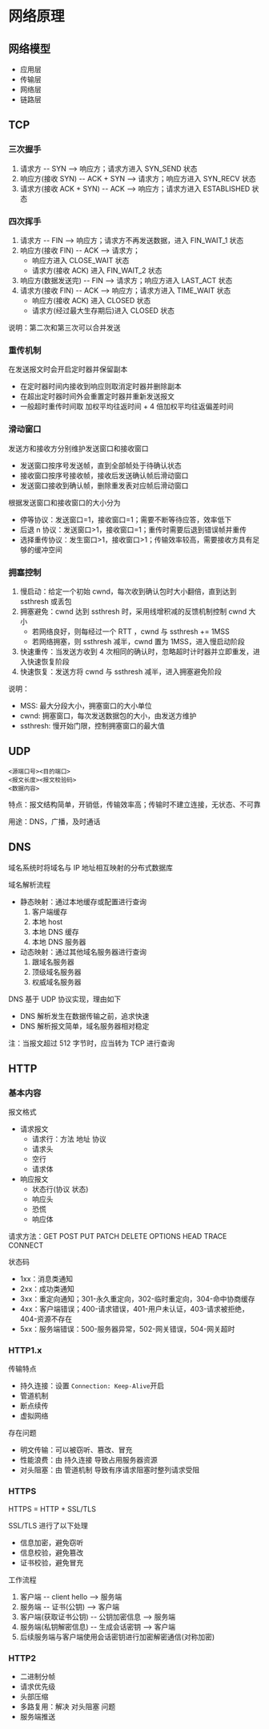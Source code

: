 # 网络原理

## 网络模型

- 应用层
- 传输层
- 网络层
- 链路层

## TCP

### 三次握手

1. 请求方 -- SYN --> 响应方；请求方进入 SYN_SEND 状态
2. 响应方(接收 SYN) -- ACK + SYN --> 请求方；响应方进入 SYN_RECV 状态
3. 请求方(接收 ACK + SYN) -- ACK --> 响应方；请求方进入 ESTABLISHED 状态

### 四次挥手

1. 请求方 -- FIN --> 响应方；请求方不再发送数据，进入 FIN_WAIT_1 状态
2. 响应方(接收 FIN) -- ACK --> 请求方；
   - 响应方进入 CLOSE_WAIT 状态
   - 请求方(接收 ACK) 进入 FIN_WAIT_2 状态
3. 响应方(数据发送完) -- FIN --> 请求方；响应方进入 LAST_ACT 状态
4. 请求方(接收 FIN) -- ACK --> 响应方；请求方进入 TIME_WAIT 状态
   - 响应方(接收 ACK) 进入 CLOSED 状态
   - 请求方(经过最大生存期后)进入 CLOSED 状态

说明：第二次和第三次可以合并发送

### 重传机制

在发送报文时会开启定时器并保留副本

- 在定时器时间内接收到响应则取消定时器并删除副本
- 在超出定时器时间外会重置定时器并重新发送报文
- 一般超时重传时间取 加权平均往返时间 + 4 倍加权平均往返偏差时间

### 滑动窗口

发送方和接收方分别维护发送窗口和接收窗口

- 发送窗口按序号发送帧，直到全部帧处于待确认状态
- 接收窗口按序号接收帧，接收后发送确认帧后滑动窗口
- 发送窗口接收到确认帧，删除重发表对应帧后滑动窗口

根据发送窗口和接收窗口的大小分为

- 停等协议：发送窗口=1，接收窗口=1；需要不断等待应答，效率低下
- 后退 n 协议：发送窗口>1，接收窗口=1；重传时需要后退到错误帧并重传
- 选择重传协议：发生窗口>1，接收窗口>1；传输效率较高，需要接收方具有足够的缓冲空间

### 拥塞控制

1. 慢启动：给定一个初始 cwnd，每次收到确认包时大小翻倍，直到达到 ssthresh 或丢包
2. 拥塞避免：cwnd 达到 ssthresh 时，采用线增积减的反馈机制控制 cwnd 大小
   - 若网络良好，则每经过一个 RTT ，cwnd 与 ssthresh += 1MSS
   - 若网络拥塞，则 ssthresh 减半，cwnd 置为 1MSS，进入慢启动阶段
3. 快速重传：当发送方收到 4 次相同的确认时，忽略超时计时器并立即重发，进入快速恢复阶段
4. 快速恢复：发送方将 cwnd 与 ssthresh 减半，进入拥塞避免阶段

说明：

- MSS: 最大分段大小，拥塞窗口的大小单位
- cwnd: 拥塞窗口，每次发送数据包的大小，由发送方维护
- ssthresh: 慢开始门限，控制拥塞窗口的最大值

## UDP

```code
<源端口号><目的端口>
<报文长度><报文校验码>
<数据内容>
```

特点：报文结构简单，开销低，传输效率高；传输时不建立连接，无状态、不可靠

用途：DNS，广播，及时通话

## DNS

域名系统时将域名与 IP 地址相互映射的分布式数据库

域名解析流程

- 静态映射：通过本地缓存或配置进行查询
  1. 客户端缓存
  2. 本地 host
  3. 本地 DNS 缓存
  4. 本地 DNS 服务器
- 动态映射：通过其他域名服务器进行查询
  1. 跟域名服务器
  2. 顶级域名服务器
  3. 权威域名服务器

DNS 基于 UDP 协议实现，理由如下

- DNS 解析发生在数据传输之前，追求快速
- DNS 解析报文简单，域名服务器相对稳定

注：当报文超过 512 字节时，应当转为 TCP 进行查询

## HTTP

### 基本内容

报文格式

- 请求报文
  - 请求行：方法 地址 协议
  - 请求头
  - 空行
  - 请求体
- 响应报文
  - 状态行(协议 状态)
  - 响应头
  - 恐慌
  - 响应体

请求方法：GET POST PUT PATCH DELETE OPTIONS HEAD TRACE CONNECT

状态码

- 1xx：消息类通知
- 2xx：成功类通知
- 3xx：重定向通知；301-永久重定向，302-临时重定向，304-命中协商缓存
- 4xx：客户端错误；400-请求错误，401-用户未认证，403-请求被拒绝，404-资源不存在
- 5xx：服务端错误：500-服务器异常，502-网关错误，504-网关超时

### HTTP1.x

传输特点

- 持久连接：设置 `Connection: Keep-Alive`开启
- 管道机制
- 断点续传
- 虚拟网络

存在问题

- 明文传输：可以被窃听、篡改、冒充
- 性能浪费：由 持久连接 导致占用服务器资源
- 对头阻塞：由 管道机制 导致有序请求阻塞时整列请求受阻

### HTTPS

HTTPS = HTTP + SSL/TLS

SSL/TLS 进行了以下处理

- 信息加密，避免窃听
- 信息校验，避免篡改
- 证书校验，避免冒充

工作流程

1. 客户端 -- client hello --> 服务端
2. 服务端 -- 证书(公钥) --> 客户端
3. 客户端(获取证书公钥) -- 公钥加密信息 --> 服务端
4. 服务端(私钥解密信息) -- 生成会话密钥 --> 客户端
5. 后续服务端与客户端使用会话密钥进行加密解密通信(对称加密)

### HTTP2

- 二进制分帧
- 请求优先级
- 头部压缩
- 多路复用：解决 对头阻塞 问题
- 服务端推送

